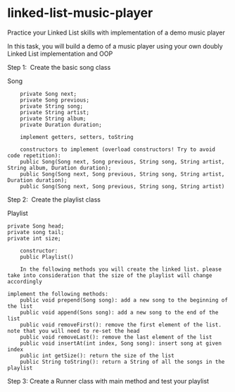 # linked-list-music-player
Practice your Linked List skills with implementation of a demo music player

In this task, you will build a demo of a music player using your own doubly Linked List implementation and OOP 

Step 1: 
Create the basic song class

Song 

		private Song next; 
		private Song previous; 
		private String song; 
		private String artist; 
		private String album; 
		private Duration duration;
    
		implement getters, setters, toString
    
		constructors to implement (overload constructors! Try to avoid code repetition): 
		public Song(Song next, Song previous, String song, String artist, String album, Duration duration); 
		public Song(Song next, Song previous, String song, String artist, Duration duration); 
		public Song(Song next, Song previous, String song, String artist) 
	
Step 2: 
Create the playlist class

 Playlist 
 
    private Song head; 
    private song tail; 
    private int size;  

		constructor:
		public Playlist()

		In the following methods you will create the linked list. please take into consideration that the size of the playlist will change accordingly
    
    implement the following methods:
		public void prepend(Song song): add a new song to the beginning of the list
		public void append(Sons song): add a new song to the end of the list
		public void removeFirst(): remove the first element of the list. note that you will need to re-set the head	
		public void removeLast(): remove the last element of the list
		public void insertAt(int index, Song song): insert song at given index
		public int getSize(): return the size of the list
		public String toString(): return a String of all the songs in the playlist

Step 3:
Create a Runner class with main method and test your playlist

